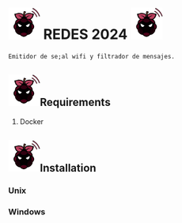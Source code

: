 # <img src="assets/img/logo.png" alt="raspe logo" width="64"/> REDES 2024 <img src="assets/img/logo.png" alt="raspe logo" width="64"/>
    Emitidor de se;al wifi y filtrador de mensajes.

## <img src="assets/img/logo.png" alt="raspe logo" width="64"/>Requirements

1. Docker

## <img src="assets/img/logo.png" alt="raspe logo" width="64"/>Installation

### Unix


### Windows
